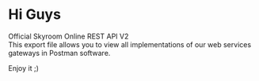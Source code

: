 # Hi Guys
Official Skyroom Online REST API V2
<br>
This export file allows you to view all implementations of our web services gateways in Postman software.


Enjoy it ;)
